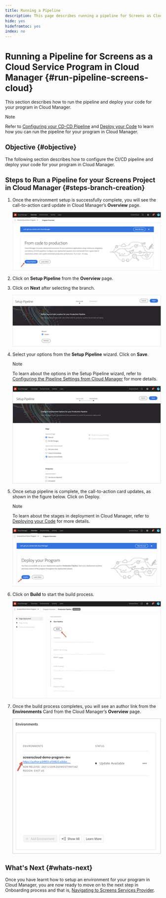 ```yaml
---
title: Running a Pipeline
description: This page describes running a pipeline for Screens as Cloud Service project in Cloud Manager.
hide: yes
hidefromtoc: yes
index: no
---
```


# Running a Pipeline for Screens as a Cloud Service Program in Cloud Manager {#run-pipeline-screens-cloud}

This section describes how to run the pipeline and deploy your code for your program in Cloud Manager.

>[!NOTE]
>Refer to [Configuring  your CD-CD Pipeline](https://experienceleague.adobe.com/docs/experience-manager-cloud-service/implementing/using-cloud-manager/configure-pipeline.html?lang=en) and [Deploy your Code](https://experienceleague.adobe.com/docs/experience-manager-cloud-service/implementing/using-cloud-manager/deploy-code.html?lang=en) to learn how you can run the pipeline for your program in Cloud Manager.

## Objective {#objective}

The following section describes how to configure the CI/CD pipeline and deploy your code for your program in Cloud Manager.

## Steps to Run a Pipeline for your Screens Project in Cloud Manager {#steps-branch-creation}

1. Once the environment setup is successfully complete, you will see the call-to-action card update in Cloud Manager’s **Overview** page. 

   ![image](/help/screens-cloud/assets/onboarding/add-environ3.png)

1. Click on **Setup Pipeline** from the **Overview** page.

1. Click on **Next** after selecting the branch.

   ![image](/help/screens-cloud/assets/onboarding/run-pipeline1.png)
 
1. Select your options from the **Setup Pipeline** wizard. Click on **Save**.

   >[!NOTE]
   >To learn about the options in the Setup Pipeline wizard, refer to [Configuring the Pipeline Settings from Cloud Manager](https://experienceleague.adobe.com/docs/experience-manager-cloud-service/implementing/using-cloud-manager/configure-pipeline.html?lang=en) for more details.

   ![image](/help/screens-cloud/assets/onboarding/run-pipeline2-a.png)

1. Once setup pipeline is complete, the call-to-action card updates, as shown in the figure below. Click on Deploy.

   >[!NOTE]
   >To learn about the stages in deployment in Cloud Manager, refer to [Deploying your Code](https://experienceleague.adobe.com/docs/experience-manager-cloud-service/implementing/using-cloud-manager/deploy-code.html?lang=en) for more details.

   ![image](/help/screens-cloud/assets/onboarding/run-pipeline3.png)

1. Click on **Build** to start the build process.

   ![image](/help/screens-cloud/assets/onboarding/run-pipeline4.png)

1. Once the build process completes, you will see an author link from the **Environments** Card from the Cloud Manager’s **Overview** page.

   ![image](/help/screens-cloud/assets/onboarding/run-pipeline5.png)

## What's Next {#whats-next}

Once you have learnt how to setup an environment for your program in Cloud Manager, you are now ready to move on to the next step in Onboarding process and that is, [Navigating to Screens Services Provider](/help/screens-cloud/configuring/navigating-to-screens-services-provider.md).